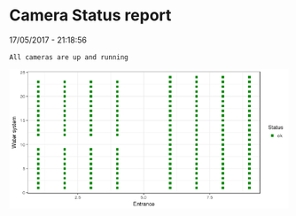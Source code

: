 Camera Status report
================
17/05/2017 - 21:18:56

    All cameras are up and running

![](camreport_files/figure-markdown_github/unnamed-chunk-2-1.png)
